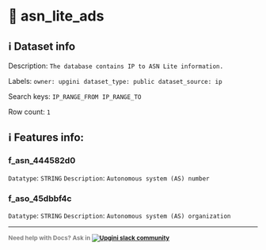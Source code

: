 # 📖 asn_lite_ads 
## ℹ️ Dataset info 
Description: `The database contains IP to ASN Lite information.` 

Labels: ` owner: upgini ` &nbsp;` dataset_type: public ` &nbsp;` dataset_source: ip ` &nbsp;

Search keys: 
` IP_RANGE_FROM ` &nbsp;` IP_RANGE_TO ` &nbsp;

Row count: `1` 

## ℹ️ Features info:

### f_asn_444582d0
`Datatype`: `STRING`
`Description`: `Autonomous system (AS) number`

### f_aso_45dbbf4c
`Datatype`: `STRING`
`Description`: `Autonomous system (AS) organization`



---

<span style="color:grey;font-weight:700;font-size:12px">
    Need help with Docs? Ask in
    <a href="https://4mlg.short.gy/join-upgini-community">
        <img alt="Upgini slack community" src="https://img.shields.io/badge/slack-@upgini-orange.svg?logo=slack">
    </a>
</span>